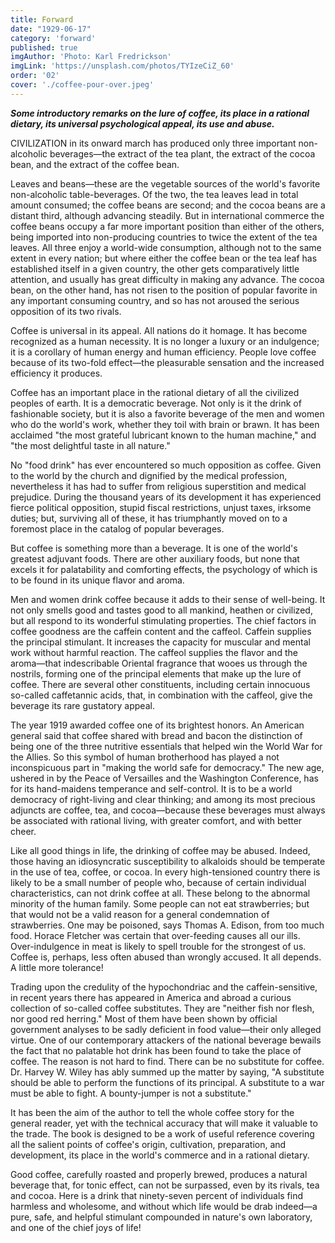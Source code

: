 ```yaml
---
title: Forward
date: "1929-06-17"
category: 'forward'
published: true
imgAuthor: 'Photo: Karl Fredrickson'
imgLink: 'https://unsplash.com/photos/TYIzeCiZ_60'
order: '02'
cover: './coffee-pour-over.jpeg'
---
```


***Some introductory remarks on the lure of coffee, its place in a rational dietary, its universal psychological appeal, its use and abuse.***

CIVILIZATION in its onward march has produced only three important non-alcoholic beverages—the extract of the tea plant, the extract of the cocoa bean, and the extract of the coffee bean.

Leaves and beans—these are the vegetable sources of the world's favorite non-alcoholic table-beverages. Of the two, the tea leaves lead in total amount consumed; the coffee beans are second; and the cocoa beans are a distant third, although advancing steadily. But in international commerce the coffee beans occupy a far more important position than either of the others, being imported into non-producing countries to twice the extent of the tea leaves. All three enjoy a world-wide consumption, although not to the same extent in every nation; but where either the coffee bean or the tea leaf has established itself in a given country, the other gets comparatively little attention, and usually has great difficulty in making any advance. The cocoa bean, on the other hand, has not risen to the position of popular favorite in any important consuming country, and so has not aroused the serious opposition of its two rivals.

Coffee is universal in its appeal. All nations do it homage. It has become recognized as a human necessity. It is no longer a luxury or an indulgence; it is a corollary of human energy and human efficiency. People love coffee because of its two-fold effect—the pleasurable sensation and the increased efficiency it produces.

Coffee has an important place in the rational dietary of all the civilized peoples of earth. It is a democratic beverage. Not only is it the drink of fashionable society, but it is also a favorite beverage of the men and women who do the world's work, whether they toil with brain or brawn. It has been acclaimed "the most grateful lubricant known to the human machine," and "the most delightful taste in all nature."

No "food drink" has ever encountered so much opposition as coffee. Given to the world by the church and dignified by the medical profession, nevertheless it has had to suffer from religious superstition and medical prejudice. During the thousand years of its development it has experienced fierce political opposition, stupid fiscal restrictions, unjust taxes, irksome duties; but, surviving all of these, it has triumphantly moved on to a foremost place in the catalog of popular beverages.

But coffee is something more than a beverage. It is one of the world's greatest adjuvant foods. There are other auxiliary foods, but none that excels it for palatability and comforting effects, the psychology of which is to be found in its unique flavor and aroma.

Men and women drink coffee because it adds to their sense of well-being. It not only smells good and tastes good to all mankind, heathen or civilized, but all respond to its wonderful stimulating properties. The chief factors in coffee goodness are the caffein content and the caffeol. Caffein supplies the principal stimulant. It increases the capacity for muscular and mental work without harmful reaction. The caffeol supplies the flavor and the aroma—that indescribable Oriental fragrance that wooes us through the nostrils, forming one of the principal elements that make up the lure of coffee. There are several other constituents, including certain innocuous so-called caffetannic acids, that, in combination with the caffeol, give the beverage its rare gustatory appeal.

The year 1919 awarded coffee one of its brightest honors. An American general said that coffee shared with bread and bacon the distinction of being one of the three nutritive essentials that helped win the World War for the Allies. So this symbol of human brotherhood has played a not inconspicuous part in "making the world safe for democracy." The new age, ushered in by the Peace of Versailles and the Washington Conference, has for its hand-maidens temperance and self-control. It is to be a world democracy of right-living and clear thinking; and among its most precious adjuncts are coffee, tea, and cocoa—because these beverages must always be associated with rational living, with greater comfort, and with better cheer.

Like all good things in life, the drinking of coffee may be abused. Indeed, those having an idiosyncratic susceptibility to alkaloids should be temperate in the use of tea, coffee, or cocoa. In every high-tensioned country there is likely to be a small number of people who, because of certain individual characteristics, can not drink coffee at all. These belong to the abnormal minority of the human family. Some people can not eat strawberries; but that would not be a valid reason for a general condemnation of strawberries. One may be poisoned, says Thomas A. Edison, from too much food. Horace Fletcher was certain that over-feeding causes all our ills. Over-indulgence in meat is likely to spell trouble for the strongest of us. Coffee is, perhaps, less often abused than wrongly accused. It all depends. A little more tolerance!

Trading upon the credulity of the hypochondriac and the caffein-sensitive, in recent years there has appeared in America and abroad a curious collection of so-called coffee substitutes. They are "neither fish nor flesh, nor good red herring." Most of them have been shown by official government analyses to be sadly deficient in food value—their only alleged virtue. One of our contemporary attackers of the national beverage bewails the fact that no palatable hot drink has been found to take the place of coffee. The reason is not hard to find. There can be no substitute for coffee. Dr. Harvey W. Wiley has ably summed up the matter by saying, "A substitute should be able to perform the functions of its principal. A substitute to a war must be able to fight. A bounty-jumper is not a substitute."

It has been the aim of the author to tell the whole coffee story for the general reader, yet with the technical accuracy that will make it valuable to the trade. The book is designed to be a work of useful reference covering all the salient points of coffee's origin, cultivation, preparation, and development, its place in the world's commerce and in a rational dietary.

Good coffee, carefully roasted and properly brewed, produces a natural beverage that, for tonic effect, can not be surpassed, even by its rivals, tea and cocoa. Here is a drink that ninety-seven percent of individuals find harmless and wholesome, and without which life would be drab indeed—a pure, safe, and helpful stimulant compounded in nature's own laboratory, and one of the chief joys of life!